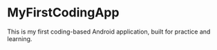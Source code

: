 # MyFirstCodingApp
This is my first coding-based Android application, built for practice and learning.
